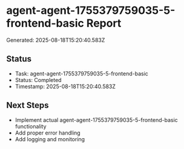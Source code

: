 # agent-agent-1755379759035-5-frontend-basic Report

Generated: 2025-08-18T15:20:40.583Z

## Status
- Task: agent-agent-1755379759035-5-frontend-basic
- Status: Completed
- Timestamp: 2025-08-18T15:20:40.583Z

## Next Steps
- Implement actual agent-agent-1755379759035-5-frontend-basic functionality
- Add proper error handling
- Add logging and monitoring
